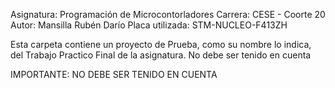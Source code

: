 Asignatura: Programación de Microcontorladores 
Carrera: CESE - Coorte 20 
Autor: Mansilla Rubén Darío
Placa utilizada: STM-NUCLEO-F413ZH

Esta carpeta contiene un proyecto de Prueba, como su nombre lo indica, del 
Trabajo Practico Final de la asignatura. No debe ser tenido en cuenta

IMPORTANTE: NO DEBE SER TENIDO EN CUENTA
